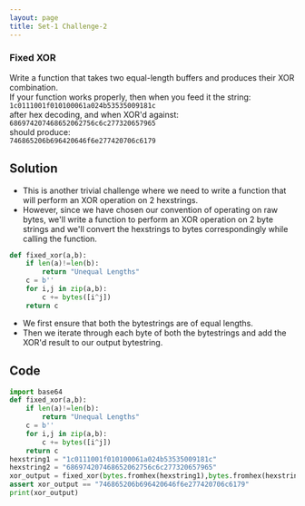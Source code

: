 ```yaml
---
layout: page
title: Set-1 Challenge-2
---
```

### Fixed XOR  
Write a function that takes two equal-length buffers and produces their XOR combination.  
If your function works properly, then when you feed it the string:  
`1c0111001f010100061a024b53535009181c`  
after hex decoding, and when XOR'd against:  
`686974207468652062756c6c277320657965`  
should produce:  
`746865206b696420646f6e277420706c6179`  
## Solution

- This is another trivial challenge where we need to write a function that will perform an XOR operation on 2 hexstrings.
- However, since we have chosen our convention of operating on raw bytes, we'll write a function to perform an XOR operation on 2 byte strings and we'll convert the hexstrings to bytes correspondingly while calling the function.

```python
def fixed_xor(a,b):
    if len(a)!=len(b):
        return "Unequal Lengths"
    c = b''
    for i,j in zip(a,b):
        c += bytes([i^j])
    return c
```

- We first ensure that both the bytestrings are of equal lengths.  
- Then we iterate through each byte of both the bytestrings and add the XOR'd result to our output bytestring.
## Code  

```python
import base64
def fixed_xor(a,b):
    if len(a)!=len(b):
        return "Unequal Lengths"
    c = b''
    for i,j in zip(a,b):
        c += bytes([i^j])
    return c
hexstring1 = "1c0111001f010100061a024b53535009181c"
hexstring2 = "686974207468652062756c6c277320657965"
xor_output = fixed_xor(bytes.fromhex(hexstring1),bytes.fromhex(hexstring2)).hex()
assert xor_output == "746865206b696420646f6e277420706c6179"
print(xor_output)
```  
